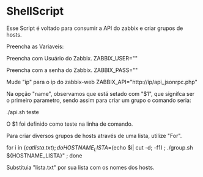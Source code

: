 # ShellScript

Esse Script é voltado para consumir a API do zabbix e criar grupos de hosts.

Preencha as Variaveis:

Preencha com Usuário do Zabbix.
ZABBIX_USER=""

 Preencha com a senha do Zabbix.
ZABBIX_PASS=""

 Mude "ip" para o ip do zabbix-web
ZABBIX_API="http://ip/api_jsonrpc.php" 

Na opção "name", observamos que está setado com "$1", que signifca ser o primeiro parametro, sendo assim para criar um grupo o comando seria:

./api.sh teste 

O $1 foi definido como teste na linha de comando. 

Para criar diversos grupos de hosts através de uma lista, utilize "For".

for i in $(cat lista.txt) ; do  HOSTNAME_LISTA=$(echo $i| cut -d\; -f1) ; ./group.sh ${HOSTNAME_LISTA}"  ; done

Substituia "lista.txt" por sua lista com os nomes dos hosts.
